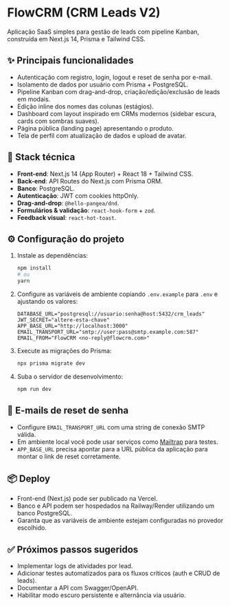 # FlowCRM (CRM Leads V2)

Aplicação SaaS simples para gestão de leads com pipeline Kanban, construída em Next.js 14, Prisma e Tailwind CSS.

## ✨ Principais funcionalidades

- Autenticação com registro, login, logout e reset de senha por e-mail.
- Isolamento de dados por usuário com Prisma + PostgreSQL.
- Pipeline Kanban com drag-and-drop, criação/edição/exclusão de leads em modais.
- Edição inline dos nomes das colunas (estágios).
- Dashboard com layout inspirado em CRMs modernos (sidebar escura, cards com sombras suaves).
- Página pública (landing page) apresentando o produto.
- Tela de perfil com atualização de dados e upload de avatar.

## 🧱 Stack técnica

- **Front-end**: Next.js 14 (App Router) + React 18 + Tailwind CSS.
- **Back-end**: API Routes do Next.js com Prisma ORM.
- **Banco**: PostgreSQL.
- **Autenticação**: JWT com cookies httpOnly.
- **Drag-and-drop**: `@hello-pangea/dnd`.
- **Formulários & validação**: `react-hook-form` + `zod`.
- **Feedback visual**: `react-hot-toast`.

## ⚙️ Configuração do projeto

1. Instale as dependências:

   ```bash
   npm install
   # ou
   yarn
   ```

2. Configure as variáveis de ambiente copiando `.env.example` para `.env` e ajustando os valores:

   ```env
   DATABASE_URL="postgresql://usuario:senha@host:5432/crm_leads"
   JWT_SECRET="altere-esta-chave"
   APP_BASE_URL="http://localhost:3000"
   EMAIL_TRANSPORT_URL="smtp://user:pass@smtp.example.com:587"
   EMAIL_FROM="FlowCRM <no-reply@flowcrm.com>"
   ```

3. Execute as migrações do Prisma:

   ```bash
   npx prisma migrate dev
   ```

4. Suba o servidor de desenvolvimento:

   ```bash
   npm run dev
   ```

## 📧 E-mails de reset de senha

- Configure `EMAIL_TRANSPORT_URL` com uma string de conexão SMTP válida.
- Em ambiente local você pode usar serviços como [Mailtrap](https://mailtrap.io/) para testes.
- `APP_BASE_URL` precisa apontar para a URL pública da aplicação para montar o link de reset corretamente.

## 📦 Deploy

- Front-end (Next.js) pode ser publicado na Vercel.
- Banco e API podem ser hospedados na Railway/Render utilizando um banco PostgreSQL.
- Garanta que as variáveis de ambiente estejam configuradas no provedor escolhido.

## ✅ Próximos passos sugeridos

- Implementar logs de atividades por lead.
- Adicionar testes automatizados para os fluxos críticos (auth e CRUD de leads).
- Documentar a API com Swagger/OpenAPI.
- Habilitar modo escuro persistente e alternância via usuário.
